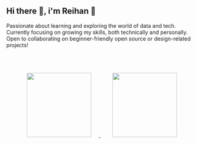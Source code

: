 ##  Hi there 👋, i'm Reihan 🦇
Passionate about learning and exploring the world of data and tech.<br> 
Currently focusing on growing my skills, both technically and personally.<br> 
Open to collaborating on beginner-friendly open source or design-related projects!<br>

<br>
<p align="center">
  <a href="https://github.com/reihandp" target="_blank">
    <img height="170em" src="https://github-readme-stats-eight-theta.vercel.app/api?username=reihandp&show_icons=true&theme=dark&include_all_commits=true&count_private=true&refresh=true" style="margin : 20px"/>
  </a>
  &nbsp;&nbsp;
  <a href="https://github.com/reihandp" target="_blank">
    <img height="170em" src="https://github-readme-stats-eight-theta.vercel.app/api/top-langs/?username=reihandp&layout=compact&theme=dark&refresh=true" style="margin : 20px"/>
  </a>
</p>
